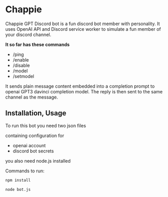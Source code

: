# Chappie

Chappie GPT Discord bot is a fun discord bot member with personality.
It uses OpenAI API and Discord service worker to simulate a fun member of your discord channel.

<b>It so far has these commands</b>
- /ping
- /enable
- /disable
- /model
- /setmodel

It sends plain message content embedded into a completion prompt to openai GPT3 davinci completion model.
The reply is then sent to the same channel as the message.

## Installation, Usage

To run this bot you need two json files 

containing configuration for

- openai account
- discord bot secrets

you also need node.js installed

Commands to run:

```bash
npm install
```

```bash
node bot.js
```
